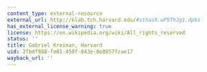 ```yaml
---
content_type: external-resource
external_url: http://klab.tch.harvard.edu/#sthash.wP5ThJg1.dpbs
has_external_license_warning: true
license: https://en.wikipedia.org/wiki/All_rights_reserved
status: ''
title: Gabriel Kreiman, Harvard
uid: 2fbdf988-fe01-450f-843e-0e8957fcae17
wayback_url: ''
---
```

